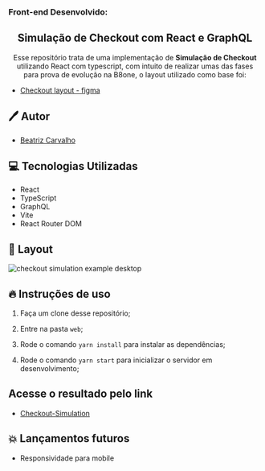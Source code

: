### Front-end Desenvolvido:
<h2 align="center">
  Simulação de Checkout com React e GraphQL
</h2>

<p align="center">Esse repositório trata de uma implementação de <strong>Simulação de Checkout</strong> utilizando React com typescript, com intuito de realizar umas das fases para prova de evolução na B8one, o layout utilizado como base foi: </p>

- [Checkout layout - figma](https://www.figma.com/file/jTYqJ2M7cdP62eB6E18e63/Trainne-Proof---V3)

## 🖊️ Autor

- [Beatriz Carvalho](https://github.com/BiaCarvalhoCavalieri)

## 💻 Tecnologias Utilizadas

- React
- TypeScript
- GraphQL
- Vite
- React Router DOM

## 🎨 Layout
  <img alt="checkout simulation example desktop" src="https://i.imgur.com/Mm0VNzo.png">

## 🔥 Instruções de uso

1. Faça um clone desse repositório;

2. Entre na pasta `web`;

3. Rode o comando `yarn install` para instalar as dependências;

4. Rode o comando `yarn start` para inicializar o servidor em desenvolvimento;

## Acesse o resultado pelo link
- [Checkout-Simulation](https://checkout-example-simulation.vercel.app)

## 💥 Lançamentos futuros

- Responsividade para mobile

